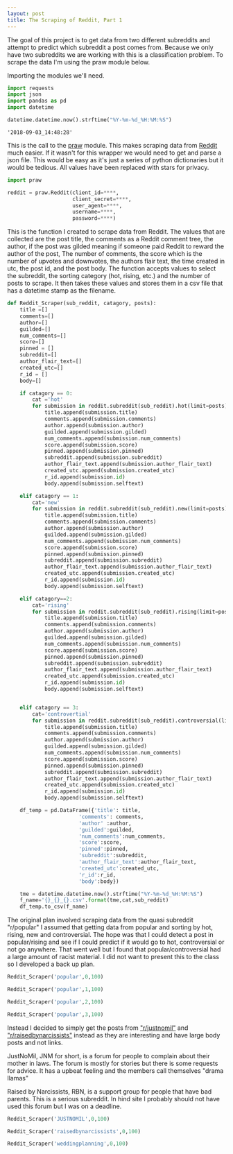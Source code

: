 ```yaml
---
layout: post
title: The Scraping of Reddit, Part 1
---
```

The goal of this project is to get data from two different subreddits and attempt to predict which subreddit a post comes from. Because we only have two subreddits we are working with this is a classification problem. To scrape the data I'm using the praw module below.

Importing the modules we'll need.


```python
import requests
import json
import pandas as pd
import datetime
```


```python
datetime.datetime.now().strftime("%Y-%m-%d_%H:%M:%S")
```




    '2018-09-03_14:48:28'



This is the call to the [praw](https://praw.readthedocs.io/en/latest/index.html) module. This makes scraping data from [Reddit](https://www.reddit.com/) much easier. If it wasn't for this wrapper we would need to get and parse a json file. This would be easy as it's just a series of python dictionaries but it would be tedious. All values have been replaced with stars for privacy.


```python
import praw

reddit = praw.Reddit(client_id=****,
                     client_secret=****,
                     user_agent=****,
                     username=****,
                     password=****)


```

This is the function I created to scrape data from Reddit. The values that are collected are the post title, the comments as a Reddit comment tree, the author, if the post was gilded meaning if someone paid Reddit to reward the author of the post, The number of comments, the score which is the number of upvotes and downvotes, the authors flair text, the time created in utc, the post id, and the post body. The function accepts values to select the subreddit, the sorting category (hot, rising, etc.) and the number of posts to scrape. It then takes these values and stores them in a csv file that has a datetime stamp as the filename.


```python
def Reddit_Scraper(sub_reddit, catagory, posts):
    title =[]
    comments=[]
    author=[]
    guilded=[]
    num_comments=[]
    score=[]
    pinned = []
    subreddit=[]
    author_flair_text=[]
    created_utc=[]
    r_id = []
    body=[]

    if catagory == 0:
        cat ='hot'
        for submission in reddit.subreddit(sub_reddit).hot(limit=posts):
            title.append(submission.title)
            comments.append(submission.comments)
            author.append(submission.author)
            guilded.append(submission.gilded)
            num_comments.append(submission.num_comments)
            score.append(submission.score)
            pinned.append(submission.pinned)
            subreddit.append(submission.subreddit)
            author_flair_text.append(submission.author_flair_text)
            created_utc.append(submission.created_utc)
            r_id.append(submission.id)
            body.append(submission.selftext)

    elif catagory == 1:
        cat='new'
        for submission in reddit.subreddit(sub_reddit).new(limit=posts):
            title.append(submission.title)
            comments.append(submission.comments)
            author.append(submission.author)
            guilded.append(submission.gilded)
            num_comments.append(submission.num_comments)
            score.append(submission.score)
            pinned.append(submission.pinned)
            subreddit.append(submission.subreddit)
            author_flair_text.append(submission.author_flair_text)
            created_utc.append(submission.created_utc)
            r_id.append(submission.id)
            body.append(submission.selftext)

    elif catagory==2:
        cat='rising'
        for submission in reddit.subreddit(sub_reddit).rising(limit=posts):
            title.append(submission.title)
            comments.append(submission.comments)
            author.append(submission.author)
            guilded.append(submission.gilded)
            num_comments.append(submission.num_comments)
            score.append(submission.score)
            pinned.append(submission.pinned)
            subreddit.append(submission.subreddit)
            author_flair_text.append(submission.author_flair_text)
            created_utc.append(submission.created_utc)
            r_id.append(submission.id)
            body.append(submission.selftext)


    elif catagory == 3:
        cat='controvertial'
        for submission in reddit.subreddit(sub_reddit).controversial(limit=posts):
            title.append(submission.title)
            comments.append(submission.comments)
            author.append(submission.author)
            guilded.append(submission.gilded)
            num_comments.append(submission.num_comments)
            score.append(submission.score)
            pinned.append(submission.pinned)
            subreddit.append(submission.subreddit)
            author_flair_text.append(submission.author_flair_text)
            created_utc.append(submission.created_utc)
            r_id.append(submission.id)
            body.append(submission.selftext)

    df_temp = pd.DataFrame({'title': title,
                       'comments': comments,
                       'author' :author,
                       'guilded':guilded,
                       'num_comments':num_comments,
                       'score':score,
                       'pinned':pinned,
                       'subreddit':subreddit,
                       'author_flair_text':author_flair_text,
                       'created_utc':created_utc,
                       'r_id':r_id,
                       'body':body})

    tme = datetime.datetime.now().strftime("%Y-%m-%d_%H:%M:%S")
    f_name='{}_{}_{}.csv'.format(tme,cat,sub_reddit)
    df_temp.to_csv(f_name)
```

The original plan involved scraping data from the quasi subreddit "r/popular" I assumed that  getting data from popular and sorting by hot, rising, new and controversial. The hope was that I could detect a post in popular/rising and see if I could predict if it would go to hot, controversial or not go anywhere. That went well but I found that popular/controversial had a large amount of racist material. I did not want to present this to the class so I developed a back up plan.


```python
Reddit_Scraper('popular',0,100)
```


```python
Reddit_Scraper('popular',1,100)
```


```python
Reddit_Scraper('popular',2,100)
```


```python
Reddit_Scraper('popular',3,100)
```

Instead I decided to simply get the posts from ["r/justnomil"](https://www.reddit.com/r/JUSTNOMIL/) and ["r/raisedbynarcissists"](https://www.reddit.com/r/raisedbynarcissists/) instead as they are interesting and have large body posts and not links.

JustNoMil, JNM for short, is a forum for people to complain about their mother in laws. The forum is mostly for stories but there is some requests for advice. It has a upbeat feeling and the members call themselves "drama llamas"

Raised by Narcissists, RBN, is a support group for people that have bad parents. This is a serious subreddit. In hind site I probably should not have used this forum but I was on a deadline.


```python
Reddit_Scraper('JUSTNOMIL',0,100)
```


```python
Reddit_Scraper('raisedbynarcissists',0,100)
```


```python
Reddit_Scraper('weddingplanning',0,100)
```
